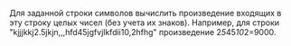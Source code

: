 Для заданной строки символов вычислить произведение входящих в эту строку целых чисел (без учета их знаков). 
Например, для строки "kjjjkkj2.5jkjn,,,hfd45jgfvjlkfdii10,2hfhg" произведение 2*5*45*10*2=9000.

